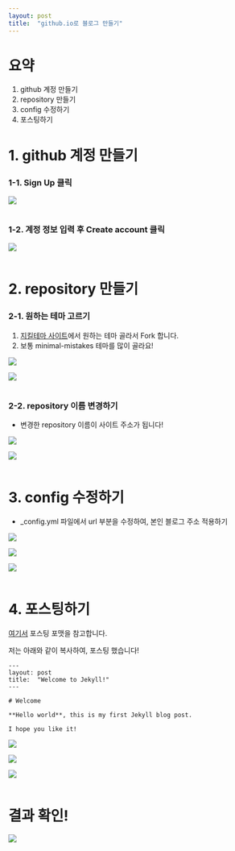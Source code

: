 ```yaml
---
layout: post
title:  "github.io로 블로그 만들기"
---
```


# 요약
1. github 계정 만들기
2. repository 만들기
3. config 수정하기
4. 포스팅하기



# 1. github 계정 만들기



### 1-1. Sign Up 클릭

![](https://github.com/dayday-kim-101/dayday-kim-101.github.io/blob/master/images/2021-04-13-start-githubio/1_1_create_github_account.png?raw=true)


```python

```

### 1-2. 계정 정보 입력 후 Create account 클릭

![](https://github.com/dayday-kim-101/dayday-kim-101.github.io/blob/master/images/2021-04-13-start-githubio/1_2_create_github_account.png?raw=true)


```python

```

# 2. repository 만들기



### 2-1. 원하는 테마 고르기

1. [지킬테마 사이트](https://github.com/topics/jekyll-theme)에서 원하는 테마 골라서 Fork 합니다.
2. 보통 minimal-mistakes 테마를 많이 골라요!

![](https://github.com/dayday-kim-101/dayday-kim-101.github.io/blob/master/images/2021-04-13-start-githubio/2_1_choose_theme_0.png?raw=true)

![](https://github.com/dayday-kim-101/dayday-kim-101.github.io/blob/master/images/2021-04-13-start-githubio/2_1_choose_theme_1.png?raw=true)


```python

```

### 2-2. repository 이름 변경하기

- 변경한 repository 이름이 사이트 주소가 됩니다!

![](https://github.com/dayday-kim-101/dayday-kim-101.github.io/blob/master/images/2021-04-13-start-githubio/2_2_rename_repository_0.png?raw=true)

![](https://github.com/dayday-kim-101/dayday-kim-101.github.io/blob/master/images/2021-04-13-start-githubio/2_2_rename_repository_1.png?raw=true)


```python

```

# 3. config 수정하기

- _config.yml 파일에서 url 부분을 수정하여, 본인 블로그 주소 적용하기

![](https://github.com/dayday-kim-101/dayday-kim-101.github.io/blob/master/images/2021-04-13-start-githubio/3_modify_config_0.png?raw=true)

![](https://github.com/dayday-kim-101/dayday-kim-101.github.io/blob/master/images/2021-04-13-start-githubio/3_modify_config_1.png?raw=true)

![](https://github.com/dayday-kim-101/dayday-kim-101.github.io/blob/master/images/2021-04-13-start-githubio/3_modify_config_2.png?raw=true)


```python

```

# 4. 포스팅하기

[여기서](https://jekyllrb.com/docs/posts) 포스팅 포맷을 참고합니다.

저는 아래와 같이 복사하여, 포스팅 했습니다!

```
---
layout: post
title:  "Welcome to Jekyll!"
---

# Welcome

**Hello world**, this is my first Jekyll blog post.

I hope you like it!
```

![](https://github.com/dayday-kim-101/dayday-kim-101.github.io/blob/master/images/2021-04-13-start-githubio/4_posting_0.png?raw=true)

![](https://github.com/dayday-kim-101/dayday-kim-101.github.io/blob/master/images/2021-04-13-start-githubio/4_posting_1.png?raw=true)

![](https://github.com/dayday-kim-101/dayday-kim-101.github.io/blob/master/images/2021-04-13-start-githubio/4_posting_2.png?raw=true)


```python

```

# 결과 확인!

![](https://github.com/dayday-kim-101/dayday-kim-101.github.io/blob/master/images/2021-04-13-start-githubio/5_check_result.png?raw=true)


```python

```
